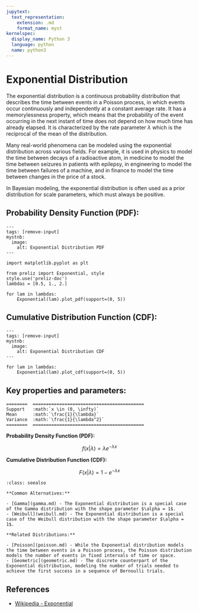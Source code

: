 ```yaml
---
jupytext:
  text_representation:
    extension: .md
    format_name: myst
kernelspec:
  display_name: Python 3
  language: python
  name: python3
---
```

# Exponential Distribution

The exponential distribution is a continuous probability distribution that describes the time between events in a Poisson process, in which events occur continuously and independently at a constant average rate. It has a memorylessness property, which means that the probability of the event occurring in the next instant of time does not depend on how much time has already elapsed. It is characterized by the rate parameter $\lambda$ which is the reciprocal of the mean of the distribution.

Many real-world phenomena can be modeled using the exponential distribution across various fields. For example, it is used in physics to model the time between decays of a radioactive atom, in medicine to model the time between seizures in patients with epilepsy, in engineering to model the time between failures of a machine, and in finance to model the time between changes in the price of a stock.

In Bayesian modeling, the exponential distribution is often used as a prior distribution for scale parameters, which must always be positive.

## Probability Density Function (PDF):

```{code-cell}
---
tags: [remove-input]
mystnb:
  image:
    alt: Exponential Distribution PDF
---

import matplotlib.pyplot as plt

from preliz import Exponential, style
style.use('preliz-doc')
lambdas = [0.5, 1., 2.]

for lam in lambdas:
    Exponential(lam).plot_pdf(support=(0, 5))
```

## Cumulative Distribution Function (CDF):

```{code-cell}
---
tags: [remove-input]
mystnb:
  image:
    alt: Exponential Distribution CDF
---

for lam in lambdas:
    Exponential(lam).plot_cdf(support=(0, 5))
```

## Key properties and parameters:

```{eval-rst}
========  ==========================================
Support   :math:`x \in (0, \infty)`
Mean      :math:`\frac{1}{\lambda}`
Variance  :math:`\frac{1}{\lambda^2}`
========  ==========================================
```

**Probability Density Function (PDF):**

$$
f(x|\lambda) = \lambda e^{-\lambda x}
$$

**Cumulative Distribution Function (CDF):**

$$
F(x|\lambda) = 1 - e^{-\lambda x}
$$

```{seealso}
:class: seealso

**Common Alternatives:**

- [Gamma](gamma.md) - The Exponential distribution is a special case of the Gamma distribution with the shape parameter $\alpha = 1$.
- [Weibull](weibull.md) - The Exponential distribution is a special case of the Weibull distribution with the shape parameter $\alpha = 1$.

**Related Distributions:**

- [Poisson](poisson.md) - While the Exponential distribution models the time between events in a Poisson process, the Poisson distribution models the number of events in fixed intervals of time or space.
- [Geometric](geometric.md) - The discrete counterpart of the Exponential distribution, modeling the number of trials needed to achieve the first success in a sequence of Bernoulli trials.
```

## References

- [Wikipedia - Exponential](https://en.wikipedia.org/wiki/Exponential_distribution)





